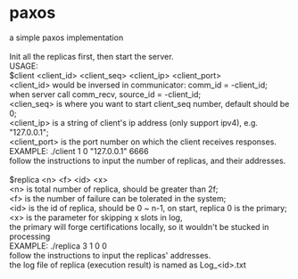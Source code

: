# paxos
a simple paxos implementation<br>
<br>
Init all the replicas first, then start the server.
<br>
USAGE:<br>
$client \<client_id\> \<client_seq\> \<client_ip\> \<client_port\> <br>
    \<client_id\> would be inversed in communicator: comm_id = -client_id;<br>
        when server call comm_recv, source_id = -client_id;<br>
    \<clien_seq\> is where you want to start client_seq number, default should be 0;<br>
    \<client_ip\> is a string of client's ip address (only support ipv4), e.g. "127.0.0.1";<br>
    \<client_port\> is the port number on which the client receives responses.<br>
EXAMPLE: ./client 1 0 "127.0.0.1" 6666<br>
follow the instructions to input the number of replicas, and their addresses.<br>
<br>
$replica \<n\> \<f\> \<id\> \<x\><br>
    \<n\> is total number of replica, should be greater than 2f;<br>
    \<f\> is the number of failure can be tolerated in the system;<br>
    \<id\> is the id of replica, should be 0 ~ n-1, on start, replica 0 is the primary;<br>
    \<x\> is the parameter for skipping x slots in log, <br>
        the primary will forge certifications locally, so it wouldn't be stucked in processing<br>
EXAMPLE: ./replica 3 1 0 0<br>
follow the instructions to input the replicas' addresses.<br>
the log file of replica (execution result) is named as Log_\<id\>.txt<br>
